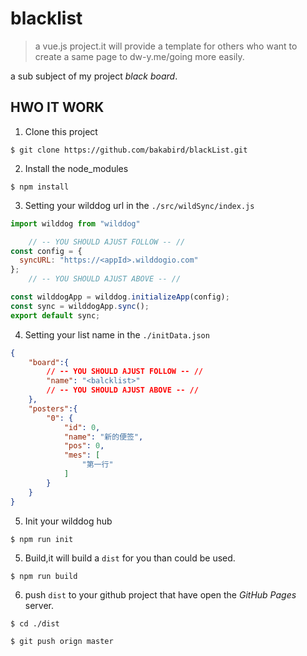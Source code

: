 # blacklist

> a vue.js project.it will provide a template for others who want to create a same page to dw-y.me/going more easily.

a sub subject of my project *black board*.

## HWO IT WORK

1. Clone this project

`$ git clone https://github.com/bakabird/blackList.git` 

2. Install the node_modules

`$ npm install`

3. Setting your wilddog url in the `./src/wildSync/index.js`


```javascript
import wilddog from "wilddog"

    // -- YOU SHOULD AJUST FOLLOW -- //
const config = {
  syncURL: "https://<appId>.wilddogio.com" 
};
    // -- YOU SHOULD AJUST ABOVE -- //

const wilddogApp = wilddog.initializeApp(config);
const sync = wilddogApp.sync();
export default sync;
```

4. Setting your list name in the `./initData.json`


```json
{
    "board":{
		// -- YOU SHOULD AJUST FOLLOW -- //
        "name": "<balcklist>"
		// -- YOU SHOULD AJUST ABOVE -- //
    },
    "posters":{
        "0": {
            "id": 0,
            "name": "新的便签",
            "pos": 0,
            "mes": [
                "第一行"
            ]
        }
    }
}
```


5. Init your wilddog hub

`$ npm run init`


5. Build,it will build a `dist` for you than could be used.

`$ npm run build`

6. push `dist` to your github project that have open the *GitHub Pages* server.


`$ cd ./dist`

`$ git push orign master`